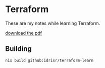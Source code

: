 # Terraform

These are my notes while learning Terraform.

[download the pdf](https://idrisraja.com/terraform-learn/00-main.pdf)

## Building

```
nix build github:idrisr/terraform-learn
```
